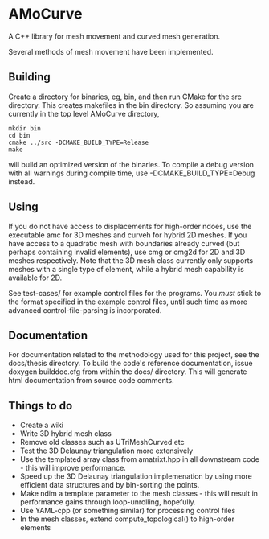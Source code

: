 AMoCurve
=========

A C++ library for mesh movement and curved mesh generation.

Several methods of mesh movement have been implemented.

Building
--------
Create a directory for binaries, eg, bin, and then run CMake for the src directory. This creates makefiles in the bin directory.
So assuming you are currently in the top level AMoCurve directory,

	mkdir bin
	cd bin
	cmake ../src -DCMAKE_BUILD_TYPE=Release
	make

will build an optimized version of the binaries. To compile a debug version with all warnings during compile time, use -DCMAKE_BUILD_TYPE=Debug instead.

Using
-----
If you do not have access to displacements for high-order ndoes, use the executable amc for 3D meshes and curveh for hybrid 2D meshes. If you have access to a quadratic mesh with boundaries already curved (but perhaps containing invalid elements), use cmg or cmg2d for 2D and 3D meshes respectively. Note that the 3D mesh class currently only supports meshes with a single type of element, while a hybrid mesh capability is available for 2D.

See test-cases/ for example control files for the programs. You *must* stick to the format specified in the example control files, until such time as more advanced control-file-parsing is incorporated.

Documentation
-------------
For documentation related to the methodology used for this project, see the docs/thesis directory. To build the code's reference documentation, issue
	doxygen builddoc.cfg
from within the docs/ directory. This will generate html documentation from source code comments.

Things to do
------------
- Create a wiki
- Write 3D hybrid mesh class
- Remove old classes such as UTriMeshCurved etc
- Test the 3D Delaunay triangulation more extensively
- Use the templated array class from amatrixt.hpp in all downstream code - this will improve performance.
- Speed up the 3D Delaunay triangulation implemenation by using more efficient data structures and by bin-sorting the points.
- Make ndim a template parameter to the mesh classes - this will result in performance gains through loop-unrolling, hopefully.
- Use YAML-cpp (or something similar) for processing control files
- In the mesh classes, extend compute_topological() to high-order elements
